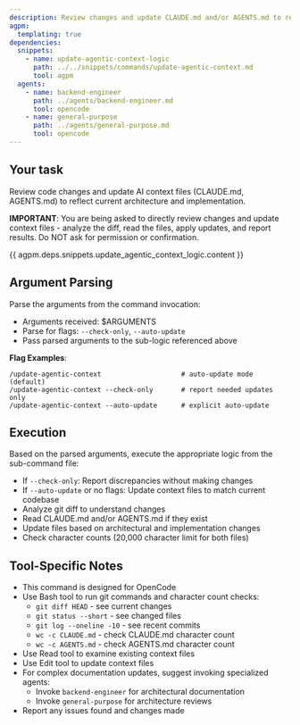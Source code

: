 ```yaml
---
description: Review changes and update CLAUDE.md and/or AGENTS.md to reflect current architecture
agpm:
  templating: true
dependencies:
  snippets:
    - name: update-agentic-context-logic
      path: ../../snippets/commands/update-agentic-context.md
      tool: agpm
  agents:
    - name: backend-engineer
      path: ../agents/backend-engineer.md
      tool: opencode
    - name: general-purpose
      path: ../agents/general-purpose.md
      tool: opencode
---
```


## Your task

Review code changes and update AI context files (CLAUDE.md, AGENTS.md) to reflect current architecture and implementation.

**IMPORTANT**: You are being asked to directly review changes and update context files - analyze the diff, read the files, apply updates, and report results. Do NOT ask for permission or confirmation.

{{ agpm.deps.snippets.update_agentic_context_logic.content }}

## Argument Parsing

Parse the arguments from the command invocation:

- Arguments received: $ARGUMENTS
- Parse for flags: `--check-only`, `--auto-update`
- Pass parsed arguments to the sub-logic referenced above

**Flag Examples**:
```
/update-agentic-context                    # auto-update mode (default)
/update-agentic-context --check-only       # report needed updates only
/update-agentic-context --auto-update      # explicit auto-update
```

## Execution

Based on the parsed arguments, execute the appropriate logic from the sub-command file:

- If `--check-only`: Report discrepancies without making changes
- If `--auto-update` or no flags: Update context files to match current codebase
- Analyze git diff to understand changes
- Read CLAUDE.md and/or AGENTS.md if they exist
- Update files based on architectural and implementation changes
- Check character counts (20,000 character limit for both files)

## Tool-Specific Notes

- This command is designed for OpenCode
- Use Bash tool to run git commands and character count checks:
  * `git diff HEAD` - see current changes
  * `git status --short` - see changed files
  * `git log --oneline -10` - see recent commits
  * `wc -c CLAUDE.md` - check CLAUDE.md character count
  * `wc -c AGENTS.md` - check AGENTS.md character count
- Use Read tool to examine existing context files
- Use Edit tool to update context files
- For complex documentation updates, suggest invoking specialized agents:
  * Invoke `backend-engineer` for architectural documentation
  * Invoke `general-purpose` for architecture reviews
- Report any issues found and changes made
